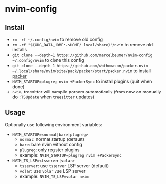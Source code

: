 # nvim-config

## Install

- `rm -rf ~/.config/nvim` to remove old config
- `rm -rf "${XDG_DATA_HOME:-$HOME/.local/share}"/nvim` to remove old installs
- `git clone --depth=1 https://github.com/marcelbeumer/nvim-config ~/.config/nvim` to clone this config
- `git clone --depth 1 https://github.com/wbthomason/packer.nvim ~/.local/share/nvim/site/pack/packer/start/packer.nvim` to install [packer](https://github.com/wbthomason/packer.nvim)
- `NVIM_STARTUP=plugreg nvim +PackerSync` to install plugins (quit when done)
- `nvim`, treesitter will compile parsers automatically (from now on manually do `:TSUpdate` when `treesitter` updates)

## Usage

Optionally use following environment variables:

- `NVIM_STARTUP=<normal|bare|plugreg>`
  - `normal`: normal startup (default)
  - `bare`: bare nvim without config
  - `plugreg`: only register plugins
  - example: `NVIM_STARTUP=plugreg nvim +PackerSync`
- `NVIM_TS_LSP=<tsserver|volar>`
  - `tsserver`: use `tsserver` LSP server (default)
  - `volar`: use `volar` vue LSP server
  - example: `NVIM_TS_LSP=volar nvim`
